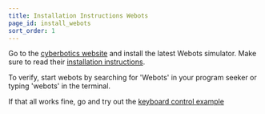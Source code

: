 ```yaml
---
title: Installation Instructions Webots
page_id: install_webots
sort_order: 1
---
```


Go to the [cyberbotics website](https://cyberbotics.com/) and install the latest Webots simulator. Make sure to read their [installation instructions](https://cyberbotics.com/doc/guide/installing-webots).

To verify, start webots by searching for 'Webots' in your program seeker or typing 'webots' in the terminal.

If that all works fine, go and try out the [keyboard control example](/docs/user_guides/webots_keyboard_control.md)
